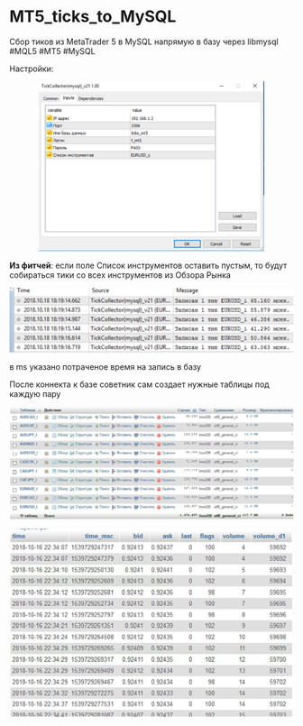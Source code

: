 # MT5_ticks_to_MySQL
Сбор тиков из MetaTrader 5 в MySQL напрямую в базу через libmysql #MQL5 #MT5 #MySQL

Настройки:
<p align="center">
  <img src="https://github.com/Lxbinary/MT5_ticks_to_MySQL/raw/master/image/setup.png" width="400"/>
</p>

<b>Из фитчей</b>: 
если поле Список инструментов оставить пустым, то будут собираться тики со всех инструментов из Обзора Рынка


<p align="center">
  <img src="https://github.com/Lxbinary/MT5_ticks_to_MySQL/raw/master/image/mt_log.png" width="600"/>
</p>


в ms указано потраченое время на запись в базу

После коннекта к базе советник сам создает нужные таблицы под каждую пару

<p align="center">
  <img src="https://github.com/Lxbinary/MT5_ticks_to_MySQL/raw/master/image/bd1.png" width="600"/>
</p>

<p align="center">
  <img src="https://github.com/Lxbinary/MT5_ticks_to_MySQL/raw/master/image/bd2.png" width="600"/>
</p>
